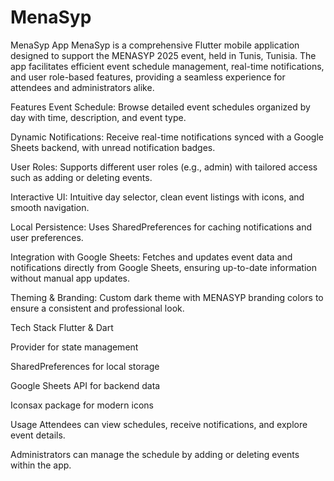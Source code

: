 # MenaSyp
MenaSyp App
MenaSyp is a comprehensive Flutter mobile application designed to support the MENASYP 2025 event, held in Tunis, Tunisia. The app facilitates efficient event schedule management, real-time notifications, and user role-based features, providing a seamless experience for attendees and administrators alike.

Features
Event Schedule: Browse detailed event schedules organized by day with time, description, and event type.

Dynamic Notifications: Receive real-time notifications synced with a Google Sheets backend, with unread notification badges.

User Roles: Supports different user roles (e.g., admin) with tailored access such as adding or deleting events.

Interactive UI: Intuitive day selector, clean event listings with icons, and smooth navigation.

Local Persistence: Uses SharedPreferences for caching notifications and user preferences.

Integration with Google Sheets: Fetches and updates event data and notifications directly from Google Sheets, ensuring up-to-date information without manual app updates.

Theming & Branding: Custom dark theme with MENASYP branding colors to ensure a consistent and professional look.

Tech Stack
Flutter & Dart

Provider for state management

SharedPreferences for local storage

Google Sheets API for backend data

Iconsax package for modern icons

Usage
Attendees can view schedules, receive notifications, and explore event details.

Administrators can manage the schedule by adding or deleting events within the app.

